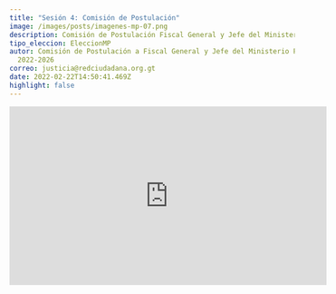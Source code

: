 ```yaml
---
title: "Sesión 4: Comisión de Postulación"
image: /images/posts/imagenes-mp-07.png
description: Comisión de Postulación Fiscal General y Jefe del Ministerio Público
tipo_eleccion: EleccionMP
autor: Comisión de Postulación a Fiscal General y Jefe del Ministerio Público
  2022-2026
correo: justicia@redciudadana.org.gt
date: 2022-02-22T14:50:41.469Z
highlight: false
---
```

<iframe width="560" height="315" src="https://www.youtube.com/embed/F0oWpNJFMNg" title="YouTube video player" frameborder="0" allow="accelerometer; autoplay; clipboard-write; encrypted-media; gyroscope; picture-in-picture" allowfullscreen></iframe>